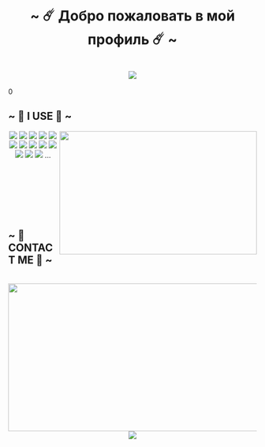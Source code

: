 <body>
<h1 align="center">~ ☄️ Добро пожаловать в мой профиль ☄️ ~</h1>
<br>
<div align="center">
<img src="https://media0.giphy.com/headers/tverd/wnhJXkg9FM3P.gif">
</div>
<br>0
<div>
<h2 align="left">            ~ 📇 I USE 📇 ~</h2>
<p>
<img src="https://c.tenor.com/3bTxZ4HdrysAAAAC/pixels-neon.gif"
     align="right" width="400.5px" height="250.5px">
</div>
<div>
<p align="center">
  <img src="https://img.shields.io/badge/c%23-%23239120.svg?style=for-the-badge&logo=c-sharp&logoColor=white"/>
  <img src="https://img.shields.io/badge/css3-%231572B6.svg?style=for-the-badge&logo=css3&logoColor=white"/>
  <img src="https://img.shields.io/badge/html5-%23E34F26.svg?style=for-the-badge&logo=html5&logoColor=white"/>
  <img src="https://img.shields.io/badge/javascript-%23323330.svg?style=for-the-badge&logo=javascript&logoColor=%23F7DF1E"/>
  <img src="https://img.shields.io/badge/php-%23777BB4.svg?style=for-the-badge&logo=php&logoColor=white"/>
  <img src="https://img.shields.io/badge/python-3670A0?style=for-the-badge&logo=python&logoColor=ffdd54"/>
  <img src="https://img.shields.io/badge/bootstrap-%23563D7C.svg?style=for-the-badge&logo=bootstrap&logoColor=white"/>
  <img src="https://img.shields.io/badge/.NET-5C2D91?style=for-the-badge&logo=.net&logoColor=white"/>
  <img src="https://img.shields.io/badge/jquery-%230769AD.svg?style=for-the-badge&logo=jquery&logoColor=white"/>
  <img src="https://img.shields.io/badge/node.js-6DA55F?style=for-the-badge&logo=node.js&logoColor=white"/>
  <img src="https://img.shields.io/badge/Debian-D70A53?style=for-the-badge&logo=debian&logoColor=white"/>
  <img src="https://img.shields.io/badge/Windows-0078D6?style=for-the-badge&logo=windows&logoColor=white"/>
  <img src="https://img.shields.io/badge/adobe-%23FF0000.svg?style=for-the-badge&logo=adobe&logoColor=white"/> ...
  
  <br><br> 
</p>
  <br><br> 
  <br>
<h2>          ~ 📝 CONTACT ME 📝 ~</h2>


  
  
<p align="center" href="discord.gg/asAUJrZRSj"><br>
  <img src="https://i.pinimg.com/originals/ae/66/a7/ae66a76fc2050ab30c4166909622c8d2.gif"
       width="900.5px" height="300.5px">
  <br>
  <img align="center" src="https://img.shields.io/discord/882105368187121675.svg?label=Discord&logo=Discord&colorB=7289da&style=for-the-badge">
  
</p>
<br>
</div>
</div>
</body>
